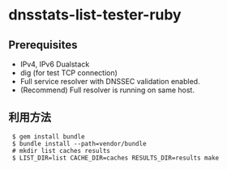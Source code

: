 # dnsstats-list-tester-ruby
## Prerequisites
- IPv4, IPv6 Dualstack
- dig (for test TCP connection)
- Full service resolver with DNSSEC validation enabled.
- (Recommend) Full resolver is running on same host.

## 利用方法
```
 $ gem install bundle
 $ bundle install --path=vendor/bundle
 # mkdir list caches results
 $ LIST_DIR=list CACHE_DIR=caches RESULTS_DIR=results make
```
